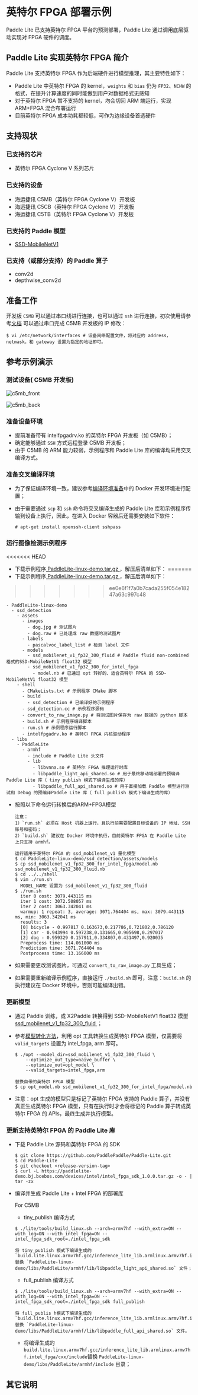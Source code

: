 # 英特尔 FPGA 部署示例

Paddle Lite 已支持英特尔 FPGA 平台的预测部署，Paddle Lite 通过调用底层驱动实现对 FPGA 硬件的调度。

## Paddle Lite 实现英特尔 FPGA 简介

Paddle Lite 支持英特尔 FPGA 作为后端硬件进行模型推理，其主要特性如下：

- Paddle Lite 中英特尔 FPGA 的 kernel，`weights` 和 `bias` 仍为 `FP32`、`NCHW` 的格式，在提升计算速度的同时能做到用户对数据格式无感知
- 对于英特尔 FPGA 暂不支持的 kernel，均会切回 ARM 端运行，实现 ARM+FPGA 混合布署运行
- 目前英特尔 FPGA 成本功耗都较低，可作为边缘设备首选硬件

## 支持现状

### 已支持的芯片

- 英特尔 FPGA Cyclone V 系列芯片

### 已支持的设备

- 海运捷讯 C5MB（英特尔 FPGA Cyclone V）开发板
- 海运捷讯 C5CB（英特尔 FPGA Cyclone V）开发板
- 海运捷讯 C5TB（英特尔 FPGA Cyclone V）开发板

### 已支持的 Paddle 模型

- [SSD-MobileNetV1](https://paddlelite-demo.bj.bcebos.com/models/ssd_mobilenet_v1_pascalvoc_fp32_300_fluid.tar.gz)

### 已支持（或部分支持）的 Paddle 算子

- conv2d
- depthwise_conv2d

## 准备工作

开发板 `C5MB` 可以通过串口线进行连接，也可以通过 `ssh` 进行连接，初次使用请参考[文档](https://paddlelite-demo.bj.bcebos.com/devices/intel/AIGO_C5MB_UG.pdf)
可以通过串口完成 C5MB 开发板的 IP 修改：
  ```
  $ vi /etc/network/interfaces # 设备网络配置文件，将对应的 address，netmask，和 gateway 设置为指定的地址即可。
  ```

## 参考示例演示

### 测试设备( C5MB 开发板)

![c5mb_front](https://paddlelite-demo.bj.bcebos.com/devices/intel/c5mb_front.jpg)

![c5mb_back](https://paddlelite-demo.bj.bcebos.com/devices/intel/c5mb_back.jpg)

### 准备设备环境

- 提前准备带有 intelfpgadrv.ko 的英特尔 FPGA 开发板（如 C5MB）；
- 确定能够通过 `SSH` 方式远程登录 C5MB 开发板；
- 由于 C5MB 的 ARM 能力较弱，示例程序和 Paddle Lite 库的编译均采用交叉编译方式。

### 准备交叉编译环境

- 为了保证编译环境一致，建议参考[编译环境准备](../source_compile/docker_enviroment)中的 Docker 开发环境进行配置；
- 由于需要通过 `scp` 和 `ssh` 命令将交叉编译生成的 Paddle Lite 库和示例程序传输到设备上执行，因此，在进入 Docker 容器后还需要安装如下软件：

  ```
  # apt-get install openssh-client sshpass
  ```

### 运行图像检测示例程序

<<<<<<< HEAD
- 下载示例程序[ PaddleLite-linux-demo.tar.gz ](https://paddlelite-demo.bj.bcebos.com/devices/intel/PaddleLite-linux-demo.tar.gz)，解压后清单如下：
=======
- 下载示例程序[ PaddleLite-linux-demo.tar.gz ](https://paddlelite-demo.bj.bcebos.com/devices/intel/PaddleLite-linux-demo_v2_10_0.tar.gz)，解压后清单如下：
>>>>>>> ee0e6f1f7a0b7cada255f054e18247a63c997c48

  ```shell
  - PaddleLite-linux-demo
    - ssd_detection
      - assets
        - images 
          - dog.jpg # 测试图片
          - dog.raw # 已处理成 raw 数据的测试图片
        - labels
          - pascalvoc_label_list # 检测 label 文件
        - models
          - ssd_mobilenet_v1_fp32_300_fluid # Paddle fluid non-combined 格式的SSD-MobileNetV1 float32 模型
          - ssd_mobilenet_v1_fp32_300_for_intel_fpga
            - model.nb # 已通过 opt 转好的、适合英特尔 FPGA 的 SSD-MobileNetV1 float32 模型
      - shell
        - CMakeLists.txt # 示例程序 CMake 脚本
        - build
          - ssd_detection # 已编译好的示例程序
        - ssd_detection.cc # 示例程序源码
        - convert_to_raw_image.py # 将测试图片保存为 raw 数据的 python 脚本
        - build.sh # 示例程序编译脚本
        - run.sh # 示例程序运行脚本
        - intelfpgadrv.ko # 英特尔 FPGA 内核驱动程序
    - libs
      - PaddleLite
        - armhf
          - include # Paddle Lite 头文件
          - lib
            - libvnna.so # 英特尔 FPGA 推理运行时库
            - libpaddle_light_api_shared.so # 用于最终移动端部署的预编译 Paddle Lite 库（ tiny publish 模式下编译生成的库）
            - libpaddle_full_api_shared.so # 用于直接加载 Paddle 模型进行测试和 Debug 的预编译Paddle Lite 库（ full publish 模式下编译生成的库）
  ```

- 按照以下命令运行转换后的ARM+FPGA模型

  ```shell
  注意：
  1）`run.sh` 必须在 Host 机器上运行，且执行前需要配置目标设备的 IP 地址、SSH 账号和密码；
  2）`build.sh` 建议在 Docker 环境中执行，目前英特尔 FPGA 在 Paddle Lite 上只支持 armhf。

  运行适用于英特尔 FPGA 的 ssd_mobilenet_v1 量化模型
  $ cd PaddleLite-linux-demo/ssd_detection/assets/models
  $ cp ssd_mobilenet_v1_fp32_300_for_intel_fpga/model.nb ssd_mobilenet_v1_fp32_300_fluid.nb
  $ cd ../../shell
  $ vim ./run.sh
    MODEL_NAME 设置为 ssd_mobilenet_v1_fp32_300_fluid
  $ ./run.sh
    iter 0 cost: 3079.443115 ms
    iter 1 cost: 3072.508057 ms
    iter 2 cost: 3063.342041 ms
    warmup: 1 repeat: 3, average: 3071.764404 ms, max: 3079.443115 ms, min: 3063.342041 ms
    results: 3
    [0] bicycle - 0.997817 0.163673,0.217786,0.721802,0.786120
    [1] car - 0.943994 0.597238,0.131665,0.905698,0.297017
    [2] dog - 0.959329 0.157911,0.334807,0.431497,0.920035
    Preprocess time: 114.061000 ms
    Prediction time: 3071.764404 ms
    Postprocess time: 13.166000 ms
  ```

- 如果需要更改测试图片，可通过 `convert_to_raw_image.py` 工具生成；
- 如果需要重新编译示例程序，直接运行 `./build.sh` 即可，注意：`build.sh` 的执行建议在 Docker 环境中，否则可能编译出错。

### 更新模型

- 通过 Paddle 训练，或 X2Paddle 转换得到 SSD-MobileNetV1 float32 模型[ ssd_mobilenet_v1_fp32_300_fluid ](https://paddlelite-demo.bj.bcebos.com/models/ssd_mobilenet_v1_pascalvoc_fp32_300_fluid.tar.gz)；
- 参考[模型转化方法](../user_guides/model_optimize_tool)，利用 opt 工具转换生成英特尔 FPGA 模型，仅需要将 `valid_targets` 设置为 intel_fpga, arm 即可。
  ```shell
  $ ./opt --model_dir=ssd_mobilenet_v1_fp32_300_fluid \
      --optimize_out_type=naive_buffer \
      --optimize_out=opt_model \
      --valid_targets=intel_fpga,arm
  
  替换自带的英特尔 FPGA 模型
  $ cp opt_model.nb ssd_mobilenet_v1_fp32_300_for_intel_fpga/model.nb
  ```

- 注意：opt 生成的模型只是标记了英特尔 FPGA 支持的 Paddle 算子，并没有真正生成英特尔 FPGA 模型，只有在执行时才会将标记的 Paddle 算子转成英特尔 FPGA 的 APIs，最终生成并执行模型。

### 更新支持英特尔 FPGA 的 Paddle Lite 库

- 下载 Paddle Lite 源码和英特尔 FPGA 的 SDK

  ```shell
  $ git clone https://github.com/PaddlePaddle/Paddle-Lite.git
  $ cd Paddle-Lite
  $ git checkout <release-version-tag>
  $ curl -L https://paddlelite-demo.bj.bcebos.com/devices/intel/intel_fpga_sdk_1.0.0.tar.gz -o - | tar -zx
  ```

- 编译并生成 Paddle Lite + Intel FPGA 的部署库

  For C5MB
  - tiny_publish 编译方式
  ```shell
  $ ./lite/tools/build_linux.sh --arch=armv7hf --with_extra=ON --with_log=ON --with_intel_fpga=ON --intel_fpga_sdk_root=./intel_fpga_sdk
  
  将 tiny_publish 模式下编译生成的 `build.lite.linux.armv7hf.gcc/inference_lite_lib.armlinux.armv7hf.intel_fpga/cxx/lib/libpaddle_light_api_shared.so` 替换 `PaddleLite-linux-demo/libs/PaddleLite/armhf/lib/libpaddle_light_api_shared.so` 文件；
	```
  - full_publish 编译方式
  ```shell
  $ ./lite/tools/build_linux.sh --arch=armv7hf --with_extra=ON --with_log=ON --with_intel_fpga=ON --intel_fpga_sdk_root=./intel_fpga_sdk full_publish
  
  将 full_publis h模式下编译生成的 `build.lite.linux.armv7hf.gcc/inference_lite_lib.armlinux.armv7hf.intel_fpga/cxx/lib/libpaddle_full_api_shared.so` 替换 `PaddleLite-linux-demo/libs/PaddleLite/armhf/lib/libpaddle_full_api_shared.so` 文件。
  ```

  - 将编译生成的 `build.lite.linux.armv7hf.gcc/inference_lite_lib.armlinux.armv7hf.intel_fpga/cxx/include`替换 `PaddleLite-linux-demo/libs/PaddleLite/armhf/include` 目录；

## 其它说明
